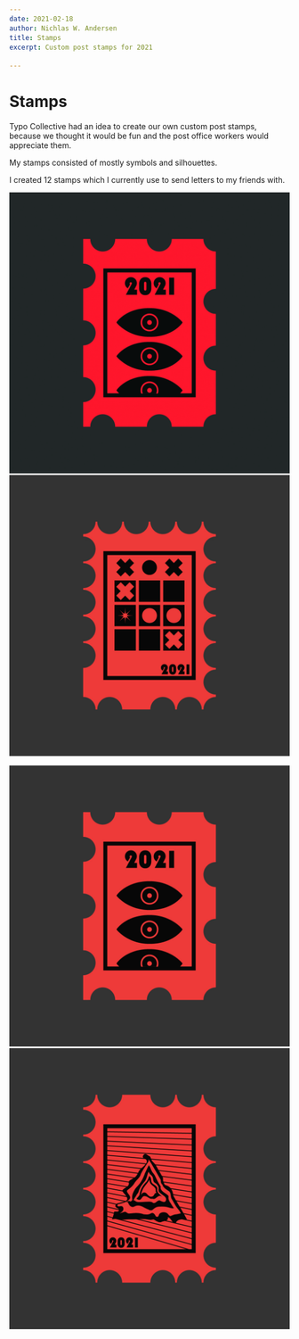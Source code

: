 ```yaml
---
date: 2021-02-18
author: Nichlas W. Andersen
title: Stamps
excerpt: Custom post stamps for 2021

---
```

# Stamps

Typo Collective had an idea to create our own custom post stamps, because we thought it would be fun and the post office workers would appreciate them.   
  
My stamps consisted of mostly symbols and silhouettes.

I created 12 stamps which I currently use to send letters to my friends with. 

![](/uploads/gifallstamps.gif)  
![](/uploads/allartboard-13-100.jpg)

![](/uploads/allartboard-1-100.jpg)  
![](/uploads/allartboard-14-100.jpg)